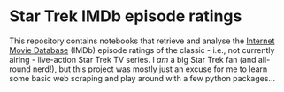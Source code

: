 # Star Trek IMDb episode ratings

This repository contains notebooks that retrieve and analyse the [Internet Movie Database](https://www.imdb.com/) (IMDb) episode ratings of the classic - i.e., not currently airing - live-action Star Trek TV series. I *am* a big Star Trek fan (and all-round nerd!), but this project was mostly just an excuse for me to learn some basic web scraping and play around with a few python packages...